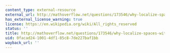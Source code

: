 ```yaml
---
content_type: external-resource
external_url: http://mathoverflow.net/questions/173546/why-localize-spaces-with-respect-to-homology
has_external_license_warning: true
license: https://en.wikipedia.org/wiki/All_rights_reserved
status: ''
title: http://mathoverflow.net/questions/173546/why-localize-spaces-with-respect-to-homology
uid: 0facad24-1001-4df1-85c8-7de227baf1bb
wayback_url: ''
---
```

